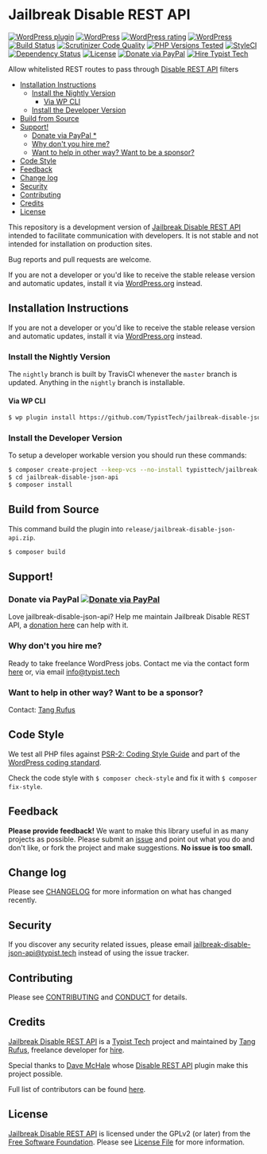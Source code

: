 # Jailbreak Disable REST API

[![WordPress plugin](https://img.shields.io/wordpress/plugin/v/jailbreak-disable-json-api.svg)](https://wordpress.org/plugins/jailbreak-disable-json-api/)
[![WordPress](https://img.shields.io/wordpress/plugin/dt/jailbreak-disable-json-api.svg)](https://wordpress.org/plugins/jailbreak-disable-json-api/)
[![WordPress rating](https://img.shields.io/wordpress/plugin/r/jailbreak-disable-json-api.svg)](https://wordpress.org/plugins/jailbreak-disable-json-api/)
[![WordPress](https://img.shields.io/wordpress/v/jailbreak-disable-json-api.svg)](https://wordpress.org/plugins/jailbreak-disable-json-api/)
[![Build Status](https://travis-ci.org/TypistTech/jailbreak-disable-json-api.svg?branch=master)](https://travis-ci.org/TypistTech/jailbreak-disable-json-api)
[![Scrutinizer Code Quality](https://scrutinizer-ci.com/g/TypistTech/jailbreak-disable-json-api/badges/quality-score.png?b=master)](https://scrutinizer-ci.com/g/TypistTech/jailbreak-disable-json-api/?branch=master)
[![PHP Versions Tested](http://php-eye.com/badge/typisttech/jailbreak-disable-json-api/tested.svg)](https://travis-ci.org/TypistTech/jailbreak-disable-json-api)
[![StyleCI](https://styleci.io/repos/21576423/shield?branch=master)](https://styleci.io/repos/21576423)
[![Dependency Status](https://gemnasium.com/badges/github.com/TypistTech/jailbreak-disable-json-api.svg)](https://gemnasium.com/github.com/TypistTech/jailbreak-disable-json-api)
[![License](https://poser.pugx.org/typisttech/jailbreak-disable-json-api/license)](https://packagist.org/packages/typisttech/jailbreak-disable-json-api)
[![Donate via PayPal](https://img.shields.io/badge/Donate-PayPal-blue.svg)](https://www.typist.tech/donate/jailbreak-disable-json-api/)
[![Hire Typist Tech](https://img.shields.io/badge/Hire-Typist%20Tech-ff69b4.svg)](https://www.typist.tech/contact/)

Allow whitelisted REST routes to pass through [Disable REST API](https://wordpress.org/plugins/disable-json-api/) filters

<!-- START doctoc generated TOC please keep comment here to allow auto update -->
<!-- DON'T EDIT THIS SECTION, INSTEAD RE-RUN doctoc TO UPDATE -->


- [Installation Instructions](#installation-instructions)
  - [Install the Nightly Version](#install-the-nightly-version)
    - [Via WP CLI](#via-wp-cli)
  - [Install the Developer Version](#install-the-developer-version)
- [Build from Source](#build-from-source)
- [Support!](#support)
  - [Donate via PayPal *](#donate-via-paypal-)
  - [Why don't you hire me?](#why-dont-you-hire-me)
  - [Want to help in other way? Want to be a sponsor?](#want-to-help-in-other-way-want-to-be-a-sponsor)
- [Code Style](#code-style)
- [Feedback](#feedback)
- [Change log](#change-log)
- [Security](#security)
- [Contributing](#contributing)
- [Credits](#credits)
- [License](#license)

<!-- END doctoc generated TOC please keep comment here to allow auto update -->

This repository is a development version of [Jailbreak Disable REST API](https://wordpress.org/plugins/jailbreak-disable-json-api/) intended to facilitate communication with developers. It is not stable and not intended for installation on production sites.

Bug reports and pull requests are welcome.

If you are not a developer or you'd like to receive the stable release version and automatic updates, install it via [WordPress.org](https://wordpress.org/plugins/jailbreak-disable-json-api/) instead.

## Installation Instructions

If you are not a developer or you'd like to receive the stable release version and automatic updates, install it via [WordPress.org](https://wordpress.org/plugins/jailbreak-disable-json-api/) instead.

### Install the Nightly Version

The `nightly` branch is built by TravisCI whenever the `master` branch is updated. Anything in the `nightly` branch is installable.

#### Via WP CLI

```bash
$ wp plugin install https://github.com/TypistTech/jailbreak-disable-json-api/archive/nightly.zip --activate
```

### Install the Developer Version

To setup a developer workable version you should run these commands:

```bash
$ composer create-project --keep-vcs --no-install typisttech/jailbreak-disable-json-api:dev-master
$ cd jailbreak-disable-json-api
$ composer install
```

## Build from Source

This command build the plugin into `release/jailbreak-disable-json-api.zip`.

```bash
$ composer build
```

## Support!

### Donate via PayPal [![Donate via PayPal](https://img.shields.io/badge/Donate-PayPal-blue.svg)](https://www.typist.tech/donate/jailbreak-disable-json-api/)

Love jailbreak-disable-json-api? Help me maintain Jailbreak Disable REST API, a [donation here](https://www.typist.tech/donate/jailbreak-disable-json-api/) can help with it.

### Why don't you hire me?

Ready to take freelance WordPress jobs. Contact me via the contact form [here](https://www.typist.tech/contact/) or, via email [info@typist.tech](mailto:info@typist.tech)

### Want to help in other way? Want to be a sponsor?

Contact: [Tang Rufus](mailto:tangrufus@gmail.com)

## Code Style

We test all PHP files against [PSR-2: Coding Style Guide](http://www.php-fig.org/psr/psr-2/) and part of the [WordPress coding standard](https://github.com/WordPress-Coding-Standards/WordPress-Coding-Standards).

Check the code style with ``$ composer check-style`` and fix it with ``$ composer fix-style``.

## Feedback

**Please provide feedback!** We want to make this library useful in as many projects as possible.
Please submit an [issue](https://github.com/TypistTech/jailbreak-disable-json-api/issues/new) and point out what you do and don't like, or fork the project and make suggestions.
**No issue is too small.**

## Change log

Please see [CHANGELOG](CHANGELOG.md) for more information on what has changed recently.

## Security

If you discover any security related issues, please email jailbreak-disable-json-api@typist.tech instead of using the issue tracker.

## Contributing

Please see [CONTRIBUTING](.github/CONTRIBUTING.md) and [CONDUCT](.github/CONDUCT.md) for details.

## Credits

[Jailbreak Disable REST API](https://github.com/TypistTech/jailbreak-disable-json-api) is a [Typist Tech](https://www.typist.tech) project and maintained by [Tang Rufus](https://twitter.com/Tangrufus), freelance developer for [hire](https://www.typist.tech/contact/).

Special thanks to [Dave McHale](http://www.binarytemplar.com/) whose [Disable REST API](https://wordpress.org/plugins/disable-json-api/) plugin make this project possible.

Full list of contributors can be found [here](https://github.com/TypistTech/jailbreak-disable-json-api/graphs/contributors).

## License

[Jailbreak Disable REST API](https://github.com/TypistTech/jailbreak-disable-json-api) is licensed under the GPLv2 (or later) from the [Free Software Foundation](http://www.fsf.org/).
Please see [License File](LICENSE) for more information.
